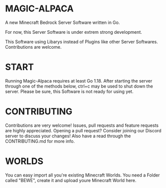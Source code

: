 # **MAGIC-ALPACA**
A new Minecraft Bedrock Server Software written in Go.

For now, this Server Software is under extrem strong development.




This Software using Libarys instead of Plugins like other Server Softwares.
Contributions are welcome.



# **START**

Running Magic-Alpaca requires at least Go 1.18. After starting the server through one of the methods below, ctrl+c may be used to shut down the server. Please be sure, this Software is not ready for using yet.

# **CONTRIBUTING**

Contributions are very welcome! Issues, pull requests and feature requests are highly appreciated. Opening a pull request? Consider joining our Discord server to discuss your changes! Also have a read through the CONTRIBUTING.md for more info.


# **WORLDS**

You can easy import all you're existing Minecraft Worlds.
You need a Folder called "BEWE", create it and upload youre Minecraft World here.
